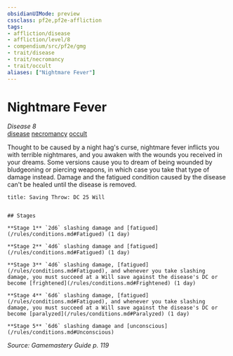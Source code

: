 ```yaml
---
obsidianUIMode: preview
cssclass: pf2e,pf2e-affliction
tags:
- affliction/disease
- affliction/level/8
- compendium/src/pf2e/gmg
- trait/disease
- trait/necromancy
- trait/occult
aliases: ["Nightmare Fever"]
---
```

# Nightmare Fever
*Disease 8*  
[disease](/rules/traits/disease.md)  [necromancy](/rules/traits/necromancy.md)  [occult](/rules/traits/occult.md)  

Thought to be caused by a night hag's curse, nightmare fever inflicts you with terrible nightmares, and you awaken with the wounds you received in your dreams. Some versions cause you to dream of being wounded by bludgeoning or piercing weapons, in which case you take that type of damage instead. Damage and the fatigued condition caused by the disease can't be healed until the disease is removed.

```ad-inline-affliction
title: Saving Throw: DC 25 Will


## Stages

**Stage 1** `2d6` slashing damage and [fatigued](/rules/conditions.md#Fatigued) (1 day)

**Stage 2** `4d6` slashing damage and [fatigued](/rules/conditions.md#Fatigued) (1 day)

**Stage 3** `4d6` slashing damage, [fatigued](/rules/conditions.md#Fatigued), and whenever you take slashing damage, you must succeed at a Will save against the disease's DC or become [frightened](/rules/conditions.md#Frightened) (1 day)

**Stage 4** `6d6` slashing damage, [fatigued](/rules/conditions.md#Fatigued), and whenever you take slashing damage, you must succeed at a Will save against the disease's DC or become [paralyzed](/rules/conditions.md#Paralyzed) (1 day)

**Stage 5** `6d6` slashing damage and [unconscious](/rules/conditions.md#Unconscious)
```

*Source: Gamemastery Guide p. 119*